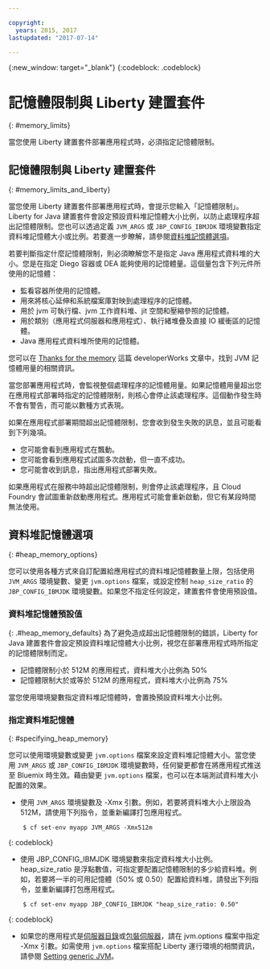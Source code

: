 ```yaml
---

copyright:
  years: 2015, 2017
lastupdated: "2017-07-14"

---
```


{:new_window: target="_blank"}
{:codeblock: .codeblock}

# 記憶體限制與 Liberty 建置套件
{: #memory_limits}

當您使用 Liberty 建置套件部署應用程式時，必須指定記憶體限制。

## 記憶體限制與 Liberty 建置套件
{: #memory_limits_and_liberty}


當您使用 Liberty 建置套件部署應用程式時，會提示您輸入「記憶體限制」。Liberty for Java 建置套件會設定預設資料堆記憶體大小比例，以防止處理程序超出記憶體限制。您也可以透過定義 `JVM_ARGS` 或 `JBP_CONFIG_IBMJDK` 環境變數指定資料堆記憶體大小或比例。若要進一步瞭解，請參閱[資料堆記憶體選項](#heap_memory_options)。

若要判斷指定什麼記憶體限制，則必須瞭解您不是指定 Java 應用程式資料堆的大小。您是在指定 Diego 容器或 DEA 能夠使用的記憶體量。這個量包含下列元件所使用的記憶體：

* 監看容器所使用的記憶體。
* 用來將核心延伸和系統檔案庫對映到處理程序的記憶體。
* 用於 jvm 可執行檔、jvm 工作資料堆、jit 空間和壓縮參照的記憶體。
* 用於類別（應用程式伺服器和應用程式）、執行緒堆疊及直接 IO 緩衝區的記憶體。
* Java 應用程式資料堆所使用的記憶體。

您可以在 [Thanks for the memory](http://www.ibm.com/developerworks/library/j-nativememory-linux/) 這篇 developerWorks 文章中，找到 JVM 記憶體用量的相關資訊。

當您部署應用程式時，會監視整個處理程序的記憶體用量。如果記憶體用量超出您在應用程式部署時指定的記憶體限制，則核心會停止該處理程序。這個動作發生時不會有警告，而可能以數種方式表現。

 如果在應用程式部署期間超出記憶體限制，您會收到發生失敗的訊息，並且可能看到下列幾項。

  * 您可能會看到應用程式在飄動。
  * 您可能會看到應用程式試圖多次啟動，但一直不成功。
  * 您可能會收到訊息，指出應用程式部署失敗。

如果應用程式在服務中時超出記憶體限制，則會停止該處理程序，且 Cloud Foundry 會試圖重新啟動應用程式。應用程式可能會重新啟動，但它有某段時間無法使用。

## 資料堆記憶體選項
{: #heap_memory_options}

您可以使用各種方式來自訂配置給應用程式的資料堆記憶體數量上限，包括使用 `JVM_ARGS` 環境變數、變更 `jvm.options` 檔案，或設定控制 `heap_size_ratio` 的 `JBP_CONFIG_IBMJDK` 環境變數。如果您不指定任何設定，建置套件會使用預設值。

### 資料堆記憶體預設值
{: .#heap_memory_defaults}
為了避免造成超出記憶體限制的錯誤，Liberty for Java 建置套件會設定預設資料堆記憶體大小比例，視您在部署應用程式時所指定的記憶體限制而定。

* 記憶體限制小於 512M 的應用程式，資料堆大小比例為 50%
* 記憶體限制大於或等於 512M 的應用程式，資料堆大小比例為 75%

當您使用環境變數指定資料堆記憶體時，會置換預設資料堆大小比例。

### 指定資料堆記憶體
{: #specifying_heap_memory}

您可以使用環境變數或變更 `jvm.options` 檔案來設定資料堆記憶體大小。當您使用 `JVM_ARGS` 或 `JBP_CONFIG_IBMJDK` 環境變數時，任何變更都會在將應用程式推送至 Bluemix 時生效。藉由變更 `jvm.options` 檔案，也可以在本端測試資料堆大小配置的效果。

* 使用 `JVM_ARGS` 環境變數及 -Xmx 引數。例如，若要將資料堆大小上限設為 512M，請使用下列指令，並重新編譯打包應用程式。

```
    $ cf set-env myapp JVM_ARGS -Xmx512m
```
{: codeblock}

* 使用 JBP_CONFIG_IBMJDK 環境變數來指定資料堆大小比例。heap_size_ratio 是浮點數值，可指定要配置記憶體限制的多少給資料堆。例如，若要將一半的可用記憶體（50% 或 0.50）配置給資料堆，請發出下列指令，並重新編譯打包應用程式。

```
    $ cf set-env myapp JBP_CONFIG_IBMJDK "heap_size_ratio: 0.50"
```
{: codeblock}

* 如果您的應用程式是[伺服器目錄](optionsForPushing.html#server_directory)或[包裝伺服器](optionsForPushing.html#packaged_server)，請在 jvm.options 檔案中指定 -Xmx 引數。如需使用 `jvm.options` 檔案搭配 Liberty 運行環境的相關資訊，請參閱 [Setting generic JVM](http://www-01.ibm.com/support/docview.wss?uid=swg21596474)。  
